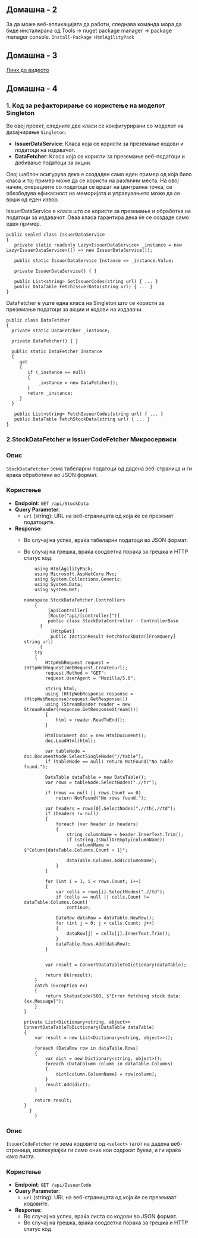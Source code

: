 ## Домашна - 2
За да може веб-апликацијата да работи, следнава команда мора да биде инсталирана од Tools -> nuget package manager -> package manager console.
`Install-Package HtmlAgilityPack`

## Домашна - 3
[Линк до видеото](https://drive.google.com/file/d/1U2ftEqsMR9NtkOv7FcvkDmRoKgVTmdQp/view?usp=sharing)

## Домашна - 4
### 1. Код за рефакторирање со користење на моделот Singleton 
 Во овој проект, следните две класи се конфигурирани со моделот на дизајнирање `Singleton`:

 - **IssuerDataService**: Класа која се користи за преземање кодови и податоци на издавачот.
 - **DataFetcher**: Класа која се користи за преземање веб-податоци и добивање податоци за акции.

 Овој шаблон осигурува дека е создаден само еден пример од која било класа и тој пример може да се користи на различни места. На овој начин, операциите со податоци се вршат на централна точка, се обезбедува ефикасност на меморијата и управувањето може да се врши од еден извор.

IssuerDataService е класа што се користи за преземање и обработка на податоци за издавачот. Оваа класа гарантира дека ќе се создаде само еден пример.

    public sealed class IssuerDataService
    {
       private static readonly Lazy<IssuerDataService> _instance = new Lazy<IssuerDataService>(() => new IssuerDataService());

       public static IssuerDataService Instance => _instance.Value;

       private IssuerDataService() { }

       public List<string> GetIssuerCodes(string url) { ... }
       public DataTable FetchIssuerData(string url) { ... }
    }

DataFetcher е уште една класа на Singleton што се користи за преземање податоци за акции и кодови на издавачи.

    public class DataFetcher
    {
      private static DataFetcher _instance;

      private DataFetcher() { }

      public static DataFetcher Instance
      {
         get
         {
            if (_instance == null)
            {
                _instance = new DataFetcher();
            }
            return _instance;
         }
      }

       public List<string> FetchIssuerCodes(string url) { ... }
       public DataTable FetchStockData(string url) { ... }
    }
### 2.StockDataFetcher и IssuerCodeFetcher Микросервиси
### Опис
`StockDataFetcher` зема табеларни податоци од дадена веб-страница и ги враќа обработени во JSON формат.

### Користење
- **Endpoint**: `GET /api/StockData`
- **Query Parameter**:
  - `url` (string): URL на веб-страницата од која ќе се преземат податоците.
- **Response**:
  - Во случај на успех, враќа табеларни податоци во JSON формат.
  - Во случај на грешка, враќа соодветна порака за грешка и HTTP статус код.
 
            using HtmlAgilityPack;
            using Microsoft.AspNetCore.Mvc;
            using System.Collections.Generic;
            using System.Data;
            using System.Net;
        
        namespace StockDataFetcher.Controllers
            {
                 [ApiController]
                 [Route("api/[controller]")]
                 public class StockDataController : ControllerBase
              {
                  [HttpGet]
                  public IActionResult FetchStockData([FromQuery] string url)
              {
            try
            {
                HttpWebRequest request = (HttpWebRequest)WebRequest.Create(url);
                request.Method = "GET";
                request.UserAgent = "Mozilla/5.0";

                string html;
                using (HttpWebResponse response = (HttpWebResponse)request.GetResponse())
                using (StreamReader reader = new StreamReader(response.GetResponseStream()))
                {
                    html = reader.ReadToEnd();
                }

                HtmlDocument doc = new HtmlDocument();
                doc.LoadHtml(html);

                var tableNode = doc.DocumentNode.SelectSingleNode("//table");
                if (tableNode == null) return NotFound("No table found.");

                DataTable dataTable = new DataTable();
                var rows = tableNode.SelectNodes(".//tr");

                if (rows == null || rows.Count == 0)
                    return NotFound("No rows found.");

                var headers = rows[0].SelectNodes(".//th|.//td");
                if (headers != null)
                {
                    foreach (var header in headers)
                    {
                        string columnName = header.InnerText.Trim();
                        if (string.IsNullOrEmpty(columnName))
                            columnName = $"Column{dataTable.Columns.Count + 1}";

                        dataTable.Columns.Add(columnName);
                    }
                }

                for (int i = 1; i < rows.Count; i++)
                {
                    var cells = rows[i].SelectNodes(".//td");
                    if (cells == null || cells.Count != dataTable.Columns.Count)
                        continue;

                    DataRow dataRow = dataTable.NewRow();
                    for (int j = 0; j < cells.Count; j++)
                    {
                        dataRow[j] = cells[j].InnerText.Trim();
                    }
                    dataTable.Rows.Add(dataRow);
                }

                
                var result = ConvertDataTableToDictionary(dataTable);

                return Ok(result);
            }
            catch (Exception ex)
            {
                return StatusCode(500, $"Error fetching stock data: {ex.Message}");
            }
        }

        private List<Dictionary<string, object>> ConvertDataTableToDictionary(DataTable dataTable)
        {
            var result = new List<Dictionary<string, object>>();

            foreach (DataRow row in dataTable.Rows)
            {
                var dict = new Dictionary<string, object>();
                foreach (DataColumn column in dataTable.Columns)
                {
                    dict[column.ColumnName] = row[column];
                }
                result.Add(dict);
            }

            return result;
        }
          }
            }
 ### Опис
`IssuerCodeFetcher` ги зема кодовите од `<select>` тагот на дадена веб-страница, извлекувајќи ги само оние кои содржат букви, и ги враќа како листа.

### Користење
- **Endpoint**: `GET /api/IssuerCode`
- **Query Parameter**:
  - `url` (string): URL на веб-страницата од која ќе се преземаат кодовите.
- **Response**:
  - Во случај на успех, враќа листа со кодови во JSON формат.
  - Во случај на грешка, враќа соодветна порака за грешка и HTTP статус код
 
